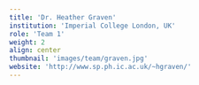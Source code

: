 ```yaml
---
title: 'Dr. Heather Graven'
institution: 'Imperial College London, UK'
role: 'Team 1'
weight: 2
align: center
thumbnail: 'images/team/graven.jpg'
website: 'http://www.sp.ph.ic.ac.uk/~hgraven/'
---
```

